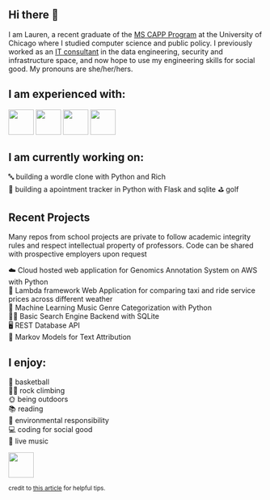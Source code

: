 ## Hi there 👋

I am Lauren, a recent graduate of the [MS CAPP Program](https://capp.uchicago.edu/) at the University of Chicago where I studied computer science and public policy. I previously worked as an [IT consultant](https://www.avanade.com/en) in the data engineering, security and infrastructure space, and now hope to use my engineering skills for social good. My pronouns are she/her/hers.

## I am experienced with:
<img height=50 src="https://cdn.jsdelivr.net/gh/devicons/devicon/icons/python/python-original.svg"/> <img height=50 src="https://cdn.jsdelivr.net/gh/devicons/devicon/icons/github/github-original.svg"/> <img height=50 src="https://cdn.jsdelivr.net/gh/devicons/devicon/icons/git/git-plain.svg"/> <img height=50 src="https://cdn.jsdelivr.net/gh/devicons/devicon/icons/javascript/javascript-original.svg" />
                                                                                                         
## I am currently working on:
🔤 building a wordle clone with Python and Rich  
📅 building a apointment tracker in Python with Flask and sqlite
⛳ golf  

## Recent Projects
Many repos from school projects are private to follow academic integrity rules and respect intellectual property of professors. Code can be shared with prospective employers upon request

☁️ Cloud hosted web application for Genomics Annotation System on AWS with Python  
🚕 Lambda framework Web Application for comparing taxi and ride service prices across different weather  
🎵 Machine Learning Music Genre Categorization with Python  
👩‍💻 Basic Search Engine Backend with SQLite  
🖥️ REST Database API  
💬 Markov Models for Text Attribution  

## I enjoy:
🏀 basketball  
🧗‍♀️ rock climbing  
🌞 being outdoors  
📚 reading  
🌱 environmental responsibility  
💻 coding for social good  
🎵 live music  

<a href="https://www.linkedin.com/in/lauren-quattrocchi/">
   <img height="50" src="https://www.vectorlogo.zone/logos/linkedin/linkedin-ar21.svg" />
</a>

<sub> credit to [this article](https://towardsdatascience.com/enrich-your-github-profile-with-these-tips-272fa1eafe05) for helpful tips.<sub>

<!--
<img src="https://github-readme-stats.vercel.app/api?username=laurenquattrocchi&show_icons=true"/>
<img src="https://github-readme-stats.vercel.app/api/top-langs?username=laurenquattrocchi&layout=compact"/>

Currently Working On
👩🏻‍🏫 School Projects


👩🏻‍💻 Past Projects
Many repositories from school projects are private for academic integrity and intellectual property purposes. Code can be shared with prospective employers upon request.

Developing websites using node.js and Express
Developing a big data application using Hive, HBase, and Hadoop
Researching the impact of climate change on the demographics of Chicago
CFD script
RESTful API and Database using Flask and PostgreSQL
Classification using Decision Trees, K-Nearest Neighbors, Perceptrons, Logistic Regression, and Neural Networks in PyTorch
Record Linkage using Jaro-Winkler Distance
Search Engine Backend using SQLite
Web Scraping and Web Crawlers using BeautifulSoup
Text Attribution using Markov Models
Analyzing Police Traffic Stop Data using Pandas - confirm
Analyzing Avian Diversity using Recursive Treemaps - confirm
Linear Regression using Numpy
Polling Precinct Simulation using M/M/N Queues
Analyzing Political Tweets using NLP
Modeling Language Shifts using Moore Neighborhoods


**laurenquattrocchi/laurenquattrocchi** is a ✨ _special_ ✨ repository because its `README.md` (this file) appears on your GitHub profile.

Here are some ideas to get you started:

- 🔭 I’m currently working on ...
- 🌱 I’m currently learning ...
- 👯 I’m looking to collaborate on ...
- 🤔 I’m looking for help with ...
- 💬 Ask me about ...
- 📫 How to reach me: ...
- 😄 Pronouns: ...
- ⚡ Fun fact: ...
-->

